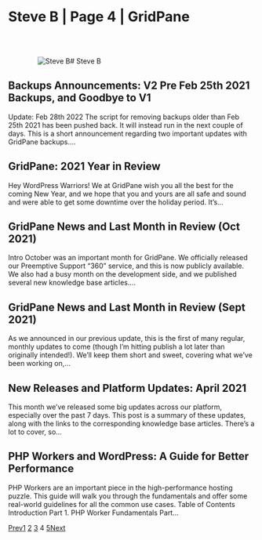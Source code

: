 # Steve B | Page 4 | GridPane

![Steve B](data:image/svg+xml,%3Csvg%20xmlns='http://www.w3.org/2000/svg'%20width='60'%20height='60'%20viewBox='0%200%2060%2060'%3E%3C/svg%3E)![Steve B](https://secure.gravatar.com/avatar/598968ef8a904d999e4b5f848e8cc27b?s=120&d=identicon&r=g)# Steve B

## Backups Announcements: V2 Pre Feb 25th 2021 Backups, and Goodbye to V1

[](https://gridpane.com/blog/backups-announcements-v2-pre-feb-25th-2021-backups-and-goodbye-to-v1/)Update: Feb 28th 2022 The script for removing backups older than Feb 25th 2021 has been pushed back. It will instead run in the next couple of days. This is a short announcement regarding two important updates with GridPane backups.…

## GridPane: 2021 Year in Review

[](https://gridpane.com/blog/2021-year-in-review/)Hey WordPress Warriors! We at GridPane wish you all the best for the coming New Year, and we hope that you and yours are all safe and sound and were able to get some downtime over the holiday period. It’s…

## GridPane News and Last Month in Review (Oct 2021)

[](https://gridpane.com/blog/gridpane-news-and-last-month-in-review-oct-2021/)Intro October was an important month for GridPane. We officially released our Preemptive Support “360” service, and this is now publicly available. We also had a busy month on the development side, and we published several new knowledge base articles.…

## GridPane News and Last Month in Review (Sept 2021)

[](https://gridpane.com/blog/gridpane-news-and-last-month-in-review-sept-2021/)As we announced in our previous update, this is the first of many regular, monthly updates to come (though I’m hitting publish a lot later than originally intended!). We’ll keep them short and sweet, covering what we’ve been working on,…

## New Releases and Platform Updates: April 2021

[](https://gridpane.com/blog/new-releases-and-platform-updates-april-2021/)This month we’ve released some big updates across our platform, especially over the past 7 days. This post is a summary of these updates, along with the links to the corresponding knowledge base articles. There’s a lot to cover, so…

## PHP Workers and WordPress: A Guide for Better Performance

[](https://gridpane.com/blog/php-workers-and-wordpress-performance/)PHP Workers are an important piece in the high-performance hosting puzzle. This guide will walk you through the fundamentals and offer some real-world guidelines for all the common use cases. Table of Contents Introduction Part 1. PHP Worker Fundamentals Part…

[Prev](https://gridpane.com/blog/author/steve-admin/page/3/)[1](https://gridpane.com/blog/author/steve-admin/)
[2](https://gridpane.com/blog/author/steve-admin/page/2/)
[3](https://gridpane.com/blog/author/steve-admin/page/3/)
4
[5](https://gridpane.com/blog/author/steve-admin/page/5/)[Next](https://gridpane.com/blog/author/steve-admin/page/5/)
 


